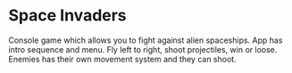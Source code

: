 # Space Invaders
Console game which allows you to fight against alien spaceships. App has intro sequence and menu. Fly left to right, shoot projectiles, win or loose. Enemies has their own movement system and they can shoot.
